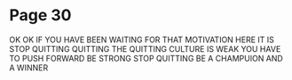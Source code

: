 # Page 30

OK OK IF YOU HAVE BEEN WAITING FOR THAT MOTIVATION HERE IT IS STOP QUITTING QUITTING THE QUITTING CULTURE IS WEAK YOU HAVE TO PUSH FORWARD BE STRONG STOP QUITTING BE A CHAMPUION AND A WINNER

